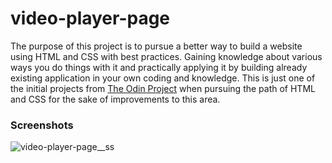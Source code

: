 # video-player-page
The purpose of this project is to pursue a better way to build a website using HTML and CSS with best practices. Gaining knowledge about various ways you do things with it and practically applying it by building already existing application in your own coding and knowledge. This is just one of the initial projects from [The Odin Project](https://www.theodinproject.com/paths/full-stack-javascript/courses/html-and-css) when pursuing the path of HTML and CSS for the sake of improvements to this area.

### Screenshots
![video-player-page__ss](https://user-images.githubusercontent.com/96958013/149041436-e333bdfc-4336-4d56-89e9-a90c75b36f8c.png)